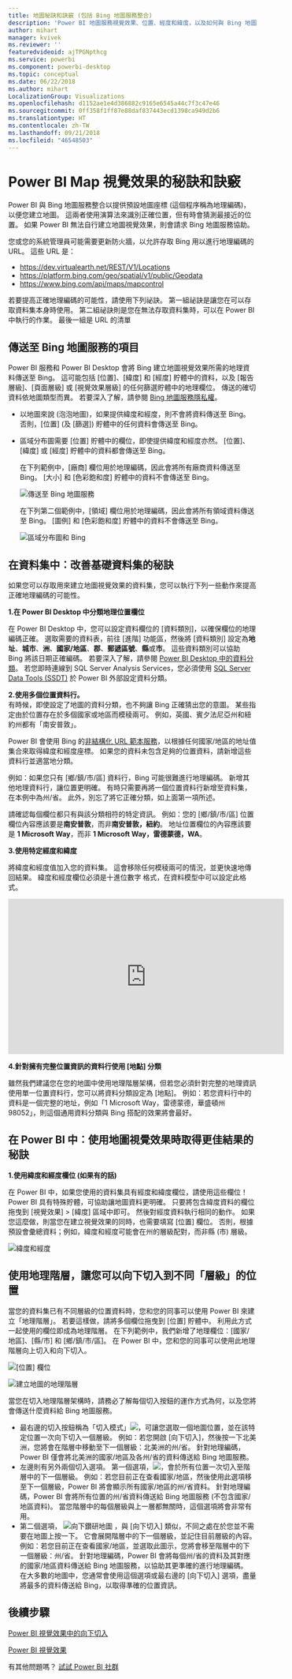 ```yaml
---
title: 地圖秘訣和訣竅 (包括 Bing 地圖服務整合)
description: 'Power BI 地圖服務視覺效果、位置、經度和緯度，以及如何與 Bing 地圖服務整合運作的秘訣和訣竅。 '
author: mihart
manager: kvivek
ms.reviewer: ''
featuredvideoid: ajTPGNpthcg
ms.service: powerbi
ms.component: powerbi-desktop
ms.topic: conceptual
ms.date: 06/22/2018
ms.author: mihart
LocalizationGroup: Visualizations
ms.openlocfilehash: d1152ae1e4d386882c9165e6545a44c7f3c47e46
ms.sourcegitcommit: 0ff358f1ff87e88daf837443ecd1398ca949d2b6
ms.translationtype: HT
ms.contentlocale: zh-TW
ms.lasthandoff: 09/21/2018
ms.locfileid: "46548503"
---
```

# <a name="tips-and-tricks-for-power-bi-map-visualizations"></a>Power BI Map 視覺效果的秘訣和訣竅
Power BI 與 Bing 地圖服務整合以提供預設地圖座標 (這個程序稱為地理編碼)，以便您建立地圖。 這兩者使用演算法來識別正確位置，但有時會猜測最接近的位置。 如果 Power BI 無法自行建立地圖視覺效果，則會請求 Bing 地圖服務協助。 

您或您的系統管理員可能需要更新防火牆，以允許存取 Bing 用以進行地理編碼的 URL。  這些 URL 是：
* https://dev.virtualearth.net/REST/V1/Locations
* https://platform.bing.com/geo/spatial/v1/public/Geodata
* https://www.bing.com/api/maps/mapcontrol

若要提高正確地理編碼的可能性，請使用下列祕訣。 第一組祕訣是讓您在可以存取資料集本身時使用。 第二組祕訣則是您在無法存取資料集時，可以在 Power BI 中執行的作業。 最後一組是 URL 的清單

## <a name="what-is-sent-to-bing-maps"></a>傳送至 Bing 地圖服務的項目
Power BI 服務和 Power BI Desktop 會將 Bing 建立地圖視覺效果所需的地理資料傳送至 Bing。 這可能包括 [位置]、[緯度] 和 [經度] 貯體中的資料，以及 [報告層級]、[頁面層級] 或 [視覺效果層級] 的任何篩選貯體中的地理欄位。 傳送的確切資料依地圖類型而異。 若要深入了解，請參閱 [Bing 地圖服務隱私權](https://go.microsoft.com/fwlink/?LinkID=248686)。

* 以地圖來說 (泡泡地圖)，如果提供緯度和經度，則不會將資料傳送至 Bing。 否則，[位置] (及 [篩選]) 貯體中的任何資料會傳送至 Bing。     
* 區域分布圖需要 [位置] 貯體中的欄位，即使提供緯度和經度亦然。 [位置]、[緯度] 或 [經度] 貯體中的資料都會傳送至 Bing。
  
    在下列範例中，[廠商] 欄位用於地理編碼，因此會將所有廠商資料傳送至 Bing。 [大小] 和 [色彩飽和度] 貯體中的資料不會傳送至 Bing。
  
    ![傳送至 Bing 地圖服務](./media/power-bi-map-tips-and-tricks/power-bi-sent-to-bing-new.png)
  
    在下列第二個範例中，[領域] 欄位用於地理編碼，因此會將所有領域資料傳送至 Bing。 [圖例] 和 [色彩飽和度] 貯體中的資料不會傳送至 Bing。
  
    ![區域分布圖和 Bing](./media/power-bi-map-tips-and-tricks/power-bi-filled-map.png)

## <a name="in-the-dataset-tips-to-improve-the-underlying-dataset"></a>在資料集中︰改善基礎資料集的秘訣
如果您可以存取用來建立地圖視覺效果的資料集，您可以執行下列一些動作來提高正確地理編碼的可能性。

**1.在 Power BI Desktop 中分類地理位置欄位**

在 Power BI Desktop 中，您可以設定資料欄位的 [資料類別]，以確保欄位的地理編碼正確。 選取需要的資料表，前往 [進階] 功能區，然後將 [資料類別] 設定為**地址**、**城市**、**洲**、**國家/地區**、**郡**、**郵遞區號**、**縣**或**市**。 這些資料類別可以協助 Bing 將該日期正確編碼。 若要深入了解，請參閱 [Power BI Desktop 中的資料分類](../desktop-data-categorization.md)。 若您即時連線到 SQL Server Analysis Services，您必須使用 [SQL Server Data Tools (SSDT)](https://docs.microsoft.com/sql/ssdt/download-sql-server-data-tools-ssdt) 於 Power BI 外部設定資料分類。

**2.使用多個位置資料行。**    
 有時候，即使設定了地圖的資料分類，也不夠讓 Bing 正確猜出您的意圖。 某些指定由於位置存在於多個國家或地區而模稜兩可。 例如，英國、賓夕法尼亞州和紐約州都有「南安普敦」。

Power BI 會使用 Bing 的[非結構化 URL 範本服務](https://msdn.microsoft.com/library/ff701714.aspx)，以根據任何國家/地區的地址值集合來取得緯度和經度座標。 如果您的資料未包含足夠的位置資料，請新增這些資料行並適當地分類。

 例如：如果您只有 [鄉/鎮/市/區] 資料行，Bing 可能很難進行地理編碼。 新增其他地理資料行，讓位置更明確。  有時只需要再將一個位置資料行新增至資料集，在本例中為州/省。 此外，別忘了將它正確分類，如上面第一項所述。

請確認每個欄位都只有與該分類相符的特定資訊。  例如：您的 [鄉/鎮/市/區] 位置欄位內容應該要是**南安普敦**，而非**南安普敦，紐約**。  地址位置欄位的內容應該要是 **1 Microsoft Way**，而非 **1 Microsoft Way，雷德蒙德，WA**。

**3.使用特定經度和緯度**

將緯度和經度值加入您的資料集。 這會移除任何模稜兩可的情況，並更快速地傳回結果。 緯度和經度欄位必須是十進位數字  格式，在資料模型中可以設定此格式。

<iframe width="560" height="315" src="https://www.youtube.com/embed/ajTPGNpthcg" frameborder="0" allowfullscreen></iframe>

**4.針對擁有完整位置資訊的資料行使用 [地點] 分類**

雖然我們建議您在您的地圖中使用地理階層架構，但若您必須針對完整的地理資訊使用單一位置資料行，您可以將資料分類設定為 [地點]。 例如：若您資料行中的資料是一個完整的地址，例如「1 Microsoft Way，雷德蒙德，華盛頓州 98052」，則這個通用資料分類與 Bing 搭配的效果將會最好。 

## <a name="in-power-bi-tips-to-get-better-results-when-using-map-visualizations"></a>在 Power BI 中︰使用地圖視覺效果時取得更佳結果的秘訣
**1.使用緯度和經度欄位 (如果有的話)**

在 Power BI 中，如果您使用的資料集具有經度和緯度欄位，請使用這些欄位！  Power BI 具有特殊貯體，可協助讓地圖資料更明確。 只要將包含緯度資料的欄位拖曳到 [視覺效果] > [緯度] 區域中即可。  然後對經度資料執行相同的動作。 如果您這麼做，則當您在建立視覺效果的同時，也需要填寫 [位置]  欄位。 否則，根據預設會彙總資料；例如，緯度和經度可能會在州的層級配對，而非縣 (市) 層級。

![緯度和經度](./media/power-bi-map-tips-and-tricks/pbi_latitude.png) 

## <a name="use-geo-hierarchies-so-you-can-drill-down-to-different-levels-of-location"></a>使用地理階層，讓您可以向下切入到不同「層級」的位置
當您的資料集已有不同層級的位置資料時，您和您的同事可以使用 Power BI 來建立「地理階層」。 若要這樣做，請將多個欄位拖曳到 [位置] 貯體中。 利用此方式一起使用的欄位即成為地理階層。 在下列範例中，我們新增了地理欄位：[國家/地區]、[縣/市] 和 [鄉/鎮/市/區]。 在 Power BI 中，您和您的同事可以使用此地理階層向上切入和向下切入。

  ![[位置] 欄位](./media/power-bi-map-tips-and-tricks/power-bi-hierarchy.png)

   ![建立地圖的地理階層](./media/power-bi-map-tips-and-tricks/power-bi-geo.gif)

當您在切入地理階層架構時，請務必了解每個切入按鈕的運作方式為何，以及您將會傳送什麼資料給 Bing 地圖服務。 

* 最右邊的切入按鈕稱為「切入模式」![](media/power-bi-map-tips-and-tricks/power-bi-drill-down.png)，可讓您選取一個地圖位置，並在該特定位置一次向下切入一個層級。 例如：若您開啟 [向下切入]，然後按一下北美洲，您將會在階層中移動至下一個層級：北美洲的州/省。 針對地理編碼，Power BI 僅會將北美洲的國家/地區及各州/省的資料傳送給 Bing 地圖服務。  
* 左邊則有另外兩個切入選項。 第一個選項，![](media/power-bi-map-tips-and-tricks/power-bi-drill-down2.png)，會於所有位置一次切入至階層中的下一個層級。 例如：若您目前正在查看國家/地區，然後使用此選項移至下一個層級，Power BI 將會顯示所有國家/地區的州/省資料。 針對地理編碼，Power BI 會將所有位置的州/省資料傳送給 Bing 地圖服務 (不包含國家/地區資料)。 當您階層中的每個層級與上一層都無關時，這個選項將會非常有用。 
* 第二個選項， ![向下鑽研地圖](./media/power-bi-map-tips-and-tricks/power-bi-drill-down3.png) ，與 [向下切入] 類似，不同之處在於您並不需要在地圖上按一下。  它會展開階層中的下一個層級，並記住目前層級的內容。 例如：若您目前正在查看國家/地區，並選取此圖示，您將會移至階層中的下一個層級：州/省。 針對地理編碼，Power BI 會將每個州/省的資料及其對應的國家/地區資料傳送給 Bing 地圖服務，以協助其更準確的進行地理編碼。 在大多數的地圖中，您通常會使用這個選項或最右邊的 [向下切入] 選項，盡量將最多的資料傳送給 Bing，以取得準確的位置資訊。 

## <a name="next-steps"></a>後續步驟
[Power BI 視覺效果中的向下切入](../consumer/end-user-drill.md)

[Power BI 視覺效果](power-bi-report-visualizations.md)

有其他問題嗎？ [試試 Power BI 社群](http://community.powerbi.com/)

